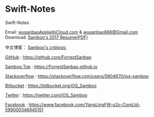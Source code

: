 # Swift-Notes
Swift-Notes

Email: wusanbaoApple@iCloud.com & wusanbao666@Gmail.com
Download: [Samboo's 2017 Resume(PDF)](http://xa-ctfs.ftn.qq.com/ftn_handler/74ca8d9d67c35da7b911a7b2f644236bf5e225c840789637e53a182391e55fea516f8d76b0c5c0f148bc9439fb5b0372783162da2d429837a3f34c18c8ea7ad4/?fname=%E5%90%B4%E4%B8%89%E5%AE%9D2017%E4%B8%AA%E4%BA%BA%E7%AE%80%E5%8E%86.pdf&k=7c61393268e4c8c7b025f02f1437011703595d56040056091a555d01031a075a0e57140b5306561552560e050706000e06520806322133f6d5a9c4839405030900d9cffaf98bc1f8cd4f495654370e&fr=00&&txf_fid=4806eb39e6ea3bab389e0484f433d812b3f27d5b&xffz=273574)

中文博客： [Samboo's cnblogs:](http://www.cnblogs.com/Samboo)

[GitHub](https://github.com/ForrestSanbao) : https://github.com/ForrestSanbao

[Samboo.Top](https://ForrestSanbao.github.io) : https://ForrestSanbao.github.io

[Stackoverflow](https://stackoverflow.com/users/5804670/ios-samboo) : https://stackoverflow.com/users/5804670/ios-samboo

[Bitbucket](https://bitbucket.org/iOS_Samboo) : https://bitbucket.org/iOS_Samboo

[Twitter](https://twitter.com/iOS_Samboo) : https://twitter.com/iOS_Samboo

[Facebook](https://www.facebook.com/YangLingFW-o2o-ComLtd-599000346945151) : https://www.facebook.com/YangLingFW-o2o-ComLtd-599000346945151
